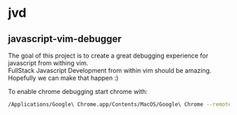 # jvd
## javascript-vim-debugger 

The goal of this project is to create a great debugging experience for javascript from withing vim.  
FullStack Javascript Development from within vim should be amazing.
Hopefully we can make that happen :)

To enable chrome debugging start chrome with:
```bash
/Applications/Google\ Chrome.app/Contents/MacOS/Google\ Chrome --remote-debugging-port=9222
```


